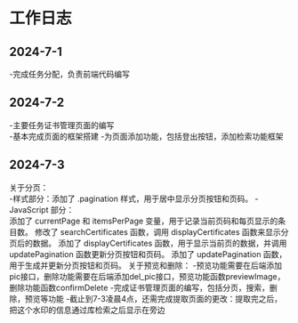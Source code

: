 # 工作日志  
## 2024-7-1
-完成任务分配，负责前端代码编写 
## 2024-7-2
-主要任务证书管理页面的编写   
-基本完成页面的框架搭建
-为页面添加功能，包括登出按钮，添加检索功能框架
## 2024-7-3
关于分页：  
-样式部分：添加了 .pagination 样式，用于居中显示分页按钮和页码。
-JavaScript 部分：  
添加了 currentPage 和 itemsPerPage 变量，用于记录当前页码和每页显示的条目数。
修改了 searchCertificates 函数，调用 displayCertificates 函数来显示分页后的数据。
添加了 displayCertificates 函数，用于显示当前页的数据，并调用 updatePagination 函数更新分页按钮和页码。
添加了 updatePagination 函数，用于生成并更新分页按钮和页码。
关于预览和删除：
-预览功能需要在后端添加pic接口，删除功能需要在后端添加del_pic接口，预览功能函数previewImage，删除功能函数confirmDelete
-完成证书管理页面的编写，包括分页，搜索，删除，预览等功能
-截止到7-3凌晨4点，还需完成提取页面的更改：提取完之后，把这个水印的信息通过库检索之后显示在旁边
